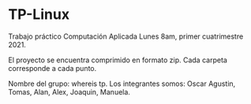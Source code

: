 # TP-Linux
Trabajo práctico Computación Aplicada Lunes 8am, primer cuatrimestre 2021. 

El proyecto se encuentra comprimido en formato zip. Cada carpeta corresponde a cada punto. 

Nombre del grupo: whereis tp. 
Los integrantes somos:
Oscar Agustin, 
Tomas,
Alan,
Alex,
Joaquin,
Manuela. 





